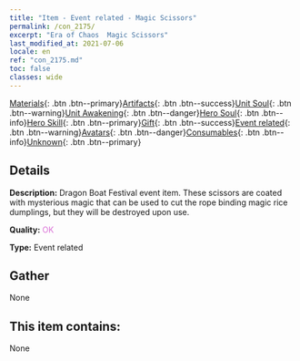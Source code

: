 ```yaml
---
title: "Item - Event related - Magic Scissors"
permalink: /con_2175/
excerpt: "Era of Chaos  Magic Scissors"
last_modified_at: 2021-07-06
locale: en
ref: "con_2175.md"
toc: false
classes: wide
---
```

 [Materials](/Items/){: .btn .btn--primary}[Artifacts](/Items/Artifacts/){: .btn .btn--success}[Unit Soul](/Items/UnitSoul/){: .btn .btn--warning}[Unit Awakening](/Items/UnitAwakening/){: .btn .btn--danger}[Hero Soul](/Items/HeroSoul/){: .btn .btn--info}[Hero Skill](/Items/HeroSkill/){: .btn .btn--primary}[Gift](/Items/Gift/){: .btn .btn--success}[Event related](/Items/Events/){: .btn .btn--warning}[Avatars](/Items/Avatars/){: .btn .btn--danger}[Consumables](/Items/Consumables/){: .btn .btn--info}[Unknown](/Items/Unknown/){: .btn .btn--primary}

## Details
 **Description:** Dragon Boat Festival event item. These scissors are coated with mysterious magic that can be used to cut the rope binding magic rice dumplings, but they will be destroyed upon use.

 **Quality:** <span style="color: #DA70D6">OK</span>

 **Type:** Event related

## Gather

  None

## This item contains:

  None

